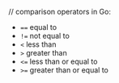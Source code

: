 // comparison operators in Go:

* `==` equal to
* `!=` not equal to
* `<` less than
* `>` greater than
* `<=` less than or equal to
* `>=` greater than or equal to